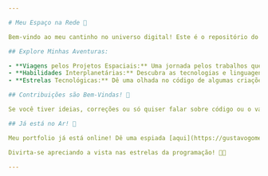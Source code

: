 ```yaml
---

# Meu Espaço na Rede 🚀

Bem-vindo ao meu cantinho no universo digital! Este é o repositório do meu portfolio, feito com React e Typescript. 👨‍💻✨

## Explore Minhas Aventuras:

- **Viagens pelos Projetos Espaciais:** Uma jornada pelos trabalhos que moldaram minha caminhada na programação.
- **Habilidades Interplanetárias:** Descubra as tecnologias e linguagens que eu uso. 🪐💻
- **Estrelas Tecnológicas:** Dê uma olhada no código de algumas criações que me enchem de orgulho. 🌟🔍

## Contribuições são Bem-Vindas! 🤝

Se você tiver ideias, correções ou só quiser falar sobre código ou o vasto universo, sinta-se à vontade para deixar um comentário ou enviar sugestões. Juntos, podemos construir algo incrível! 🌎💻

## Já está no Ar! 🚀

Meu portfolio já está online! Dê uma espiada [aqui](https://gustavogomes.dev.br) e comece a explorar meu espaço.

Divirta-se apreciando a vista nas estrelas da programação! 🚀🌌

---
```

